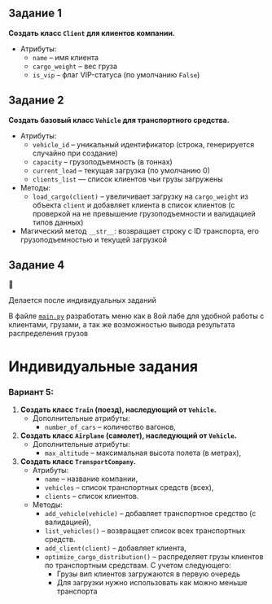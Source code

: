 ## Задание 1

**Создать класс `Client` для клиентов компании.**

- Атрибуты:
    - `name` – имя клиента
    - `cargo_weight` – вес груза
    - `is_vip` – флаг VIP-статуса (по умолчанию `False`)

## Задание 2

**Создать базовый класс `Vehicle` для транспортного средства.**

- Атрибуты:
    - `vehicle_id` – уникальный идентификатор (строка, генерируется случайно при создание)
    - `capacity` – грузоподъемность (в тоннах)
    - `current_load` – текущая загрузка (по умолчанию 0)
    - `clients_list` — список клиентов чьи грузы загружены
- Методы:
    - `load_cargo(client)` – увеличивает загрузку на `cargo_weight` из объекта `client` и добавляет клиента в список клиентов (с проверкой на не превышение грузоподъемности и валидацией типов данных)
- Магический метод `__str__`: возвращает строку с ID транспорта, его грузоподъемностью и текущей загрузкой

## Задание 4

<aside>
🚨

Делается после индивидуальных заданий

</aside>

В файле [`main.py`](http://main.py) разработать меню как в 8ой лабе для удобной работы с клиентами, грузами, а так же возможностью вывода результата распределения грузов 

# Индивидуальные задания
### **Вариант 5**:

1. **Создать класс `Train` (поезд), наследующий от `Vehicle`.**
    - Дополнительные атрибуты:
        - `number_of_cars` – количество вагонов,
2. **Создать класс `Airplane` (самолет), наследующий от `Vehicle`.**
    - Дополнительные атрибуты:
        - `max_altitude` – максимальная высота полета (в метрах),
3. **Создать класс `TransportCompany`.**
    - Атрибуты:
        - `name` – название компании,
        - `vehicles` – список транспортных средств (всех),
        - `clients` – список клиентов.
    - Методы:
        - `add_vehicle(vehicle)` – добавляет транспортное средство (с валидацией),
        - `list_vehicles()` – возвращает список всех транспортных средств.
        - `add_client(client)` – добавляет клиента,
        - `optimize_cargo_distribution()` – распределяет грузы клиентов по транспортным средствам. С учетом следующего:
            - Грузы вип клиентов загружаются в первую очередь
            - Для загрузки нужно использовать как можно меньше транспорта